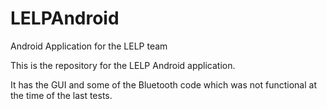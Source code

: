 # LELPAndroid
Android Application for the LELP team

This is the repository for the LELP Android application.

It has the GUI and some of the Bluetooth code which was not functional at the time of the last tests.
